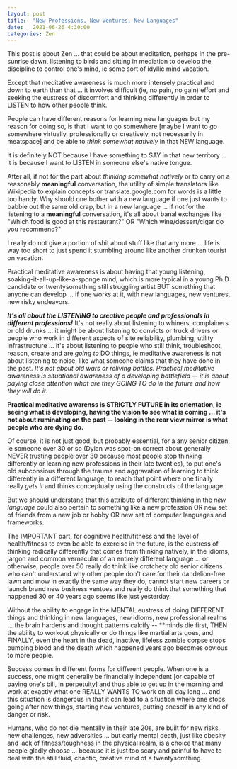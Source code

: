 ```yaml
---
layout: post
title:  "New Professions, New Ventures, New Languages"
date:   2021-06-26 4:30:00
categories: Zen
---
```


This post is about Zen ... that could be about meditation, perhaps in the pre-sunrise dawn, listening to birds and sitting in mediation to develop the discipline to control one's mind, ie some sort of idyllic mind vacation.  

Except that meditative awareness is much more intensely practical and down to earth than that ... it involves difficult (ie, no pain, no gain) effort and seeking the eustress of discomfort and thinking differently in order to LISTEN to how other people think.

People can have different reasons for learning new languages but my reason for doing so, is that I want to go somewhere [maybe I want to *go* somewhere virtually, professionally or creatively, not necessarily in meatspace] and be able to *think somewhat natively* in that NEW language.  

It is definitely NOT because I have something to SAY in that new territory ... it is because I want to LISTEN in someone else's native tongue.  

After all, if not for the part about *thinking somewhat natively* or to carry on a reasonably **meaningful** conversation, the utility of simple translators like Wikipedia to explain concepts or translate.google.com for words is a little too handy.  Why should one bother with a new language if one just wants to babble out the same old crap, but in a new language ... if not for the listening to a **meaningful** conversation, it's all about banal exchanges like "Which food is good at this restaurant?" OR "Which wine/dessert/cigar do you recommend?" 

I really do not give a portion of shit about stuff like that any more ... life is way too short to just spend it stumbling around like another drunken tourist on vacation.

Practical meditative awareness is about having that young listening, soaking-it-all-up-like-a-sponge mind, which is more typical in a young Ph.D candidate or twentysomething still struggling artist BUT something that anyone can develop ... if one works at it, with new languages, new ventures, new risky endeavors.

***It's all about the LISTENING to creative people and professionals in different professions!*** It's not really about listening to whiners, complainers or old drunks ... it might be about listening to convicts or truck drivers or people who work in different aspects of site reliability, plumbing, utility infrastructure ... it's about listening to people who still think, troubleshoot, reason, create and are *going to* DO things, ie meditative awareness is not about listening to noise, like what someone claims that they have done in the past. *It's not about old wars or reliving battles. Practical meditative awareness is situational awareness of a developing battlefield -- it is about paying close attention what are they GOING TO do in the future and how they will do it.*

**Practical meditative awarenss is STRICTLY FUTURE in its orientation, ie seeing what is developing, having the vision to see what is coming ... it's not about ruminating on the past -- looking in the rear view mirror is what people who are dying do.**

Of course, it is not just good, but probably essential, for a any senior citizen, ie someone over 30 or so (Dylan was spot-on correct about generally NEVER trusting people over 30 because most people stop thinking differently or learning new professions in their late twenties), to put one's old subconsious through the trauma and aggravation of learning to think differently in a different language, to reach that point where one finally really *gets it* and thinks conceptually using the constructs of the language. 

But we should understand that this attribute of different thinking in the *new language* could also pertain to something like a new profession OR new set of friends from a new job or hobby OR new set of computer languages and frameworks. 

The IMPORTANT part, for cognitive health/fitness and the level of health/fitness to even be able to exercise in the future, is the eustress of thinking radically differently that comes from thinking natively, in the idioms, jargon and common vernacular of an entirely different language ... or otherwise, people over 50 really do think like crotchety old senior citizens who can't understand why other people don't care for their dandelion-free lawn and mow in exactly the same way they do, cannot start new careers or launch brand new business ventues and really do think that something that happened 30 or 40 years ago seems like just yesterday.

Without the ability to engage in the MENTAL eustress of doing DIFFERENT things and thinking in new languages, new idioms, new professional realms ... the brain hardens and thought patterns calcify -- **minds die first, THEN the ability to workout physically or do things like martial arts goes, and FINALLY, even the heart in the dead, inactive, lifeless zombie corpse stops pumping blood and the death which happened years ago becomes obvious to more people.  

Success comes in different forms for different people. When one is a success, one might generally be financially independent [or capable of paying one's bill, in perpetuity] and thus able to get up in the morning and work at exactly what one REALLY WANTS TO work on all day long ... and this situation is dangerous in that it can lead to a situation where one stops going after new things, starting new ventures, putting oneself in any kind of danger or risk.

Humans, who do not die mentally in their late 20s, are built for new risks, new challenges, new adversities ... but early mental death, just like obesity and lack of fitness/toughness in the physical realm, is a choice that many people gladly choose ... because it is just too scary and painful to have to deal with the still fluid, chaotic, creative mind of a twentysomthing.